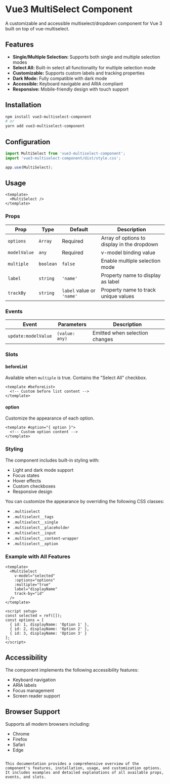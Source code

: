 # Vue3 MultiSelect Component

A customizable and accessible multiselect/dropdown component for Vue 3 built on top of vue-multiselect.

## Features

- **Single/Multiple Selection:** Supports both single and multiple selection modes
- **Select All:** Built-in select all functionality for multiple selection mode
- **Customizable:** Supports custom labels and tracking properties
- **Dark Mode:** Fully compatible with dark mode
- **Accessible:** Keyboard navigable and ARIA compliant
- **Responsive:** Mobile-friendly design with touch support

## Installation

```bash
npm install vue3-multiselect-component
# or
yarn add vue3-multiselect-component
```

## Configuration

```js
import MultiSelect from 'vue3-multiselect-component';
import 'vue3-multiselect-component/dist/style.css';

app.use(MultiSelect);
```

## Usage

```vue
<template>
  <MultiSelect />
</template>
```

### Props

| Prop | Type | Default | Description |
|------|------|---------|-------------|
| `options` | `Array` | Required | Array of options to display in the dropdown |
| `modelValue` | `any` | Required | v-model binding value |
| `multiple` | `boolean` | `false` | Enable multiple selection mode |
| `label` | `string` | `'name'` | Property name to display as label |
| `trackBy` | `string` | `label` value or `'name'` | Property name to track unique values |

### Events

| Event | Parameters | Description |
|-------|------------|-------------|
| `update:modelValue` | `(value: any)` | Emitted when selection changes |

### Slots

#### beforeList
Available when `multiple` is true. Contains the "Select All" checkbox.

```vue
<template #beforeList>
  <!-- Custom before list content -->
</template>
```

#### option
Customize the appearance of each option.

```vue
<template #option="{ option }">
  <!-- Custom option content -->
</template>
```

### Styling

The component includes built-in styling with:
- Light and dark mode support
- Focus states
- Hover effects
- Custom checkboxes
- Responsive design

You can customize the appearance by overriding the following CSS classes:
- `.multiselect`
- `.multiselect__tags`
- `.multiselect__single`
- `.multiselect__placeholder`
- `.multiselect__input`
- `.multiselect__content-wrapper`
- `.multiselect__option`

### Example with All Features

```vue
<template>
  <MultiSelect
    v-model="selected"
    :options="options"
    :multiple="true"
    label="displayName"
    track-by="id"
  />
</template>

<script setup>
const selected = ref([]);
const options = [
  { id: 1, displayName: 'Option 1' },
  { id: 2, displayName: 'Option 2' },
  { id: 3, displayName: 'Option 3' }
];
</script>
```

## Accessibility

The component implements the following accessibility features:
- Keyboard navigation
- ARIA labels
- Focus management
- Screen reader support

## Browser Support

Supports all modern browsers including:
- Chrome
- Firefox
- Safari
- Edge
```

This documentation provides a comprehensive overview of the component's features, installation, usage, and customization options. It includes examples and detailed explanations of all available props, events, and slots.
